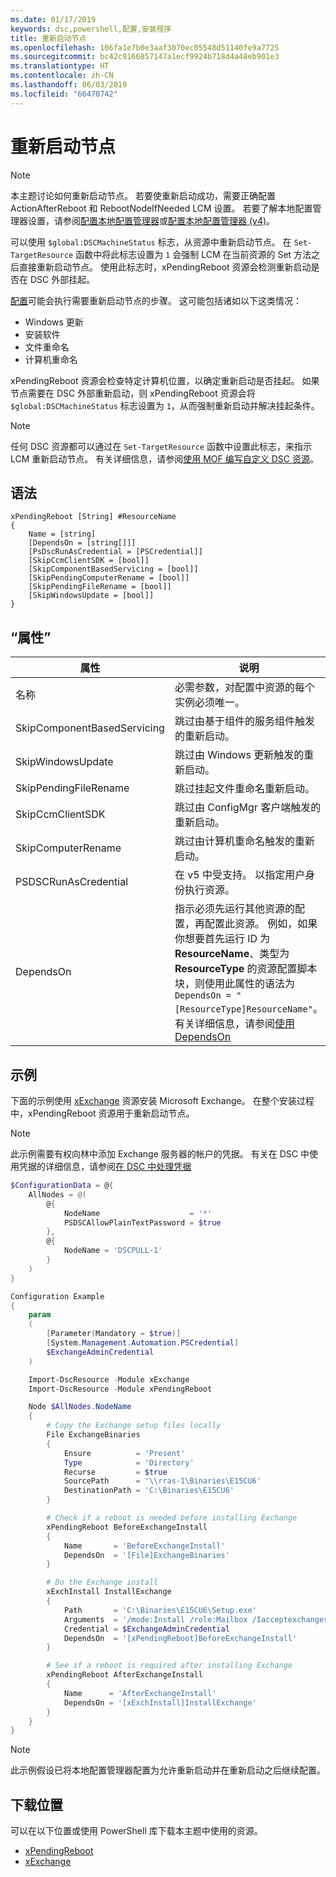```yaml
---
ms.date: 01/17/2019
keywords: dsc,powershell,配置,安装程序
title: 重新启动节点
ms.openlocfilehash: 106fa1e7b0e3aaf3070ec05548d51140fe9a7725
ms.sourcegitcommit: bc42c9166857147a1ecf9924b718d4a48eb901e3
ms.translationtype: HT
ms.contentlocale: zh-CN
ms.lasthandoff: 06/03/2019
ms.locfileid: "66470742"
---
```

# <a name="reboot-a-node"></a>重新启动节点

> [!NOTE]
> 本主题讨论如何重新启动节点。 若要使重新启动成功，需要正确配置 ActionAfterReboot  和 RebootNodeIfNeeded  LCM 设置。
> 若要了解本地配置管理器设置，请参阅[配置本地配置管理器](../managing-nodes/metaConfig.md)或[配置本地配置管理器 (v4)](../managing-nodes/metaConfig4.md)。

可以使用 `$global:DSCMachineStatus` 标志，从资源中重新启动节点。 在 `Set-TargetResource` 函数中将此标志设置为 `1` 会强制 LCM 在当前资源的 Set  方法之后直接重新启动节点。 使用此标志时，xPendingReboot  资源会检测重新启动是否在 DSC 外部挂起。

[配置](configurations.md)可能会执行需要重新启动节点的步骤。 这可能包括诸如以下这类情况：

- Windows 更新
- 安装软件
- 文件重命名
- 计算机重命名

xPendingReboot  资源会检查特定计算机位置，以确定重新启动是否挂起。 如果节点需要在 DSC 外部重新启动，则 xPendingReboot  资源会将 `$global:DSCMachineStatus` 标志设置为 `1`，从而强制重新启动并解决挂起条件。

> [!NOTE]
> 任何 DSC 资源都可以通过在 `Set-TargetResource` 函数中设置此标志，来指示 LCM 重新启动节点。 有关详细信息，请参阅[使用 MOF 编写自定义 DSC 资源](../resources/authoringResourceMOF.md)。

## <a name="syntax"></a>语法

```
xPendingReboot [String] #ResourceName
{
    Name = [string]
    [DependsOn = [string[]]]
    [PsDscRunAsCredential = [PSCredential]]
    [SkipCcmClientSDK = [bool]]
    [SkipComponentBasedServicing = [bool]]
    [SkipPendingComputerRename = [bool]]
    [SkipPendingFileRename = [bool]]
    [SkipWindowsUpdate = [bool]]
}
```

## <a name="properties"></a>“属性”

| 属性 | 说明 |
| --- | --- |
| 名称| 必需参数，对配置中资源的每个实例必须唯一。|
| SkipComponentBasedServicing | 跳过由基于组件的服务组件触发的重新启动。 |
| SkipWindowsUpdate | 跳过由 Windows 更新触发的重新启动。|
| SkipPendingFileRename | 跳过挂起文件重命名重新启动。 |
| SkipCcmClientSDK | 跳过由 ConfigMgr 客户端触发的重新启动。 |
| SkipComputerRename | 跳过由计算机重命名触发的重新启动。 |
| PSDSCRunAsCredential | 在 v5 中受支持。 以指定用户身份执行资源。 |
| DependsOn | 指示必须先运行其他资源的配置，再配置此资源。 例如，如果你想要首先运行 ID 为 **ResourceName**、类型为 **ResourceType** 的资源配置脚本块，则使用此属性的语法为 `DependsOn = "[ResourceType]ResourceName"`。 有关详细信息，请参阅[使用 DependsOn](resource-depends-on.md)|

## <a name="example"></a>示例

下面的示例使用 [xExchange](https://github.com/PowerShell/xExchange) 资源安装 Microsoft Exchange。
在整个安装过程中，xPendingReboot  资源用于重新启动节点。

> [!NOTE]
> 此示例需要有权向林中添加 Exchange 服务器的帐户的凭据。 有关在 DSC 中使用凭据的详细信息，请参阅[在 DSC 中处理凭据](../configurations/configDataCredentials.md)

```powershell
$ConfigurationData = @{
    AllNodes = @(
        @{
            NodeName                    = '*'
            PSDSCAllowPlainTextPassword = $true
        },
        @{
            NodeName = 'DSCPULL-1'
        }
    )
}

Configuration Example
{
    param
    (
        [Parameter(Mandatory = $true)]
        [System.Management.Automation.PSCredential]
        $ExchangeAdminCredential
    )

    Import-DscResource -Module xExchange
    Import-DscResource -Module xPendingReboot

    Node $AllNodes.NodeName
    {
        # Copy the Exchange setup files locally
        File ExchangeBinaries
        {
            Ensure          = 'Present'
            Type            = 'Directory'
            Recurse         = $true
            SourcePath      = '\\rras-1\Binaries\E15CU6'
            DestinationPath = 'C:\Binaries\E15CU6'
        }

        # Check if a reboot is needed before installing Exchange
        xPendingReboot BeforeExchangeInstall
        {
            Name       = 'BeforeExchangeInstall'
            DependsOn  = '[File]ExchangeBinaries'
        }

        # Do the Exchange install
        xExchInstall InstallExchange
        {
            Path       = 'C:\Binaries\E15CU6\Setup.exe'
            Arguments  = '/mode:Install /role:Mailbox /Iacceptexchangeserverlicenseterms'
            Credential = $ExchangeAdminCredential
            DependsOn  = '[xPendingReboot]BeforeExchangeInstall'
        }

        # See if a reboot is required after installing Exchange
        xPendingReboot AfterExchangeInstall
        {
            Name      = 'AfterExchangeInstall'
            DependsOn = '[xExchInstall]InstallExchange'
        }
    }
}
```

> [!NOTE]
> 此示例假设已将本地配置管理器配置为允许重新启动并在重新启动之后继续配置。

## <a name="where-to-download"></a>下载位置

可以在以下位置或使用 PowerShell 库下载本主题中使用的资源。

- [xPendingReboot](https://github.com/PowerShell/xPendingReboot)
- [xExchange](https://github.com/PowerShell/xExchange)
